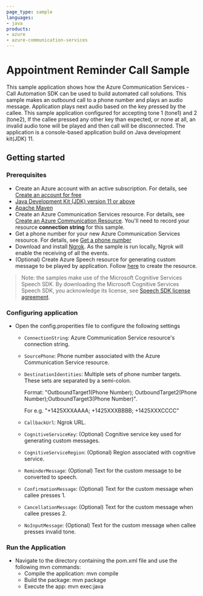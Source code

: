 ```yaml
---
page_type: sample
languages:
- java
products:
- azure
- azure-communication-services
---
```


# Appointment Reminder Call Sample

This sample application shows how the Azure Communication Services - Call Automation SDK can be used to build automated call solutions.
This sample makes an outbound call to a phone number and plays an audio message. Application plays next audio based on the key pressed by the callee.
This sample application configured for accepting tone 1 (tone1) and 2 (tone2), If the callee pressed any other key than expected, or none at all, an invalid audio tone will be played and then call will be disconnected.
The application is a console-based application build on Java development kit(JDK) 11.

## Getting started

### Prerequisites

- Create an Azure account with an active subscription. For details, see [Create an account for free](https://azure.microsoft.com/free/)
- [Java Development Kit (JDK) version 11 or above](https://docs.microsoft.com/azure/developer/java/fundamentals/java-jdk-install)
- [Apache Maven](https://maven.apache.org/download.cgi)
- Create an Azure Communication Services resource. For details, see [Create an Azure Communication Resource](https://docs.microsoft.com/azure/communication-services/quickstarts/create-communication-resource). You'll need to record your resource **connection string** for this sample.
- Get a phone number for your new Azure Communication Services resource. For details, see [Get a phone number](https://learn.microsoft.com/en-us/azure/communication-services/quickstarts/telephony/get-phone-number?tabs=windows&pivots=programming-language-java)
- Download and install [Ngrok](https://www.ngrok.com/download). As the sample is run locally, Ngrok will enable the receiving of all the events.
- (Optional) Create Azure Speech resource for generating custom message to be played by application. Follow [here](https://docs.microsoft.com/azure/cognitive-services/speech-service/overview#try-the-speech-service-for-free) to create the resource.

> Note: the samples make use of the Microsoft Cognitive Services Speech SDK. By downloading the Microsoft Cognitive Services Speech SDK, you acknowledge its license, see [Speech SDK license agreement](https://aka.ms/csspeech/license201809).

### Configuring application

- Open the config.properities file to configure the following settings

	- `ConnectionString`: Azure Communication Service resource's connection string.
	- `SourcePhone`: Phone number associated with the Azure Communication Service resource.
	- `DestinationIdentities`: Multiple sets of phone number targets. These sets are separated by a semi-colon.

    	Format: "OutboundTarget1(Phone Number); OutboundTarget2(Phone Number);OutboundTarget3(Phone Number)".

	  	For e.g. "+1425XXXAAAA; +1425XXXBBBB; +1425XXXCCCC"

	- `CallbackUrl`: Ngrok URL.
	- `CognitiveServiceKey`: (Optional) Cognitive service key used for generating custom messages.
	- `CognitiveServiceRegion`: (Optional) Region associated with cognitive service.
	- `ReminderMessage`: (Optional) Text for the custom message to be converted to speech.
	- `ConfirmationMessage`: (Optional) Text for the custom message when callee presses 1.
	- `CancellationMessage`: (Optional) Text for the custom message when callee presses 2.
	- `NoInputMessage`: (Optional) Text for the custom message when callee presses invalid tone.

### Run the Application

- Navigate to the directory containing the pom.xml file and use the following mvn commands:
	- Compile the application: mvn compile
	- Build the package: mvn package
	- Execute the app: mvn exec:java
